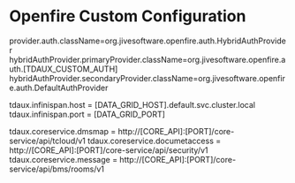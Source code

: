 # Openfire Custom Configuration
provider.auth.className=org.jivesoftware.openfire.auth.HybridAuthProvider
hybridAuthProvider.primaryProvider.className=org.jivesoftware.openfire.auth.[TDAUX_CUSTOM_AUTH]
hybridAuthProvider.secondaryProvider.className=org.jivesoftware.openfire.auth.DefaultAuthProvider

tdaux.infinispan.host = [DATA_GRID_HOST].default.svc.cluster.local
tdaux.infinispan.port = [DATA_GRID_PORT]


tdaux.coreservice.dmsmap = http://[CORE_API]:[PORT]/core-service/api/tcloud/v1
tdaux.coreservice.documetaccess = http://[CORE_API]:[PORT]/core-service/api/security/v1
tdaux.coreservice.message = http://[CORE_API]:[PORT]/core-service/api/bms/rooms/v1
